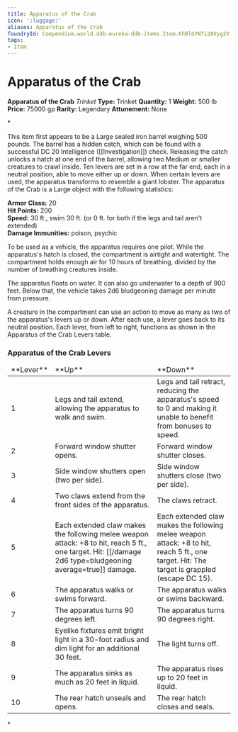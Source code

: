 ```yaml
---
title: Apparatus of the Crab
icon: ':luggage:'
aliases: Apparatus of the Crab
foundryId: Compendium.world.ddb-eureka-ddb-items.Item.KhBlGYN7i28Vyg2V
tags:
- Item
---
```


# Apparatus of the Crab

**Apparatus of the Crab**
_Trinket_
**Type:** Trinket
**Quantity:** 1
**Weight:** 500 lb
**Price:** 75000 gp
**Rarity:** Legendary
**Attunement:** None

*<p>This item first appears to be a Large sealed iron barrel weighing 500 pounds. The barrel has a hidden catch, which can be found with a successful DC 20 Intelligence ([[Investigation]]) check. Releasing the catch unlocks a hatch at one end of the barrel, allowing two Medium or smaller creatures to crawl inside. Ten levers are set in a row at the far end, each in a neutral position, able to move either up or down. When certain levers are used, the apparatus transforms to resemble a giant lobster. The apparatus of the Crab is a Large object with the following statistics:

**Armor Class:** 20 <br />**Hit Points:** 200 <br />**Speed:** 30 ft., swim 30 ft. (or 0 ft. for both if the legs and tail aren't extended) <br />**Damage Immunities:** poison, psychic

To be used as a vehicle, the apparatus requires one pilot. While the apparatus's hatch is closed, the compartment is airtight and watertight. The compartment holds enough air for 10 hours of breathing, divided by the number of breathing creatures inside.

The apparatus floats on water. It can also go underwater to a depth of 900 feet. Below that, the vehicle takes 2d6 bludgeoning damage per minute from pressure.

A creature in the compartment can use an action to move as many as two of the apparatus's levers up or down. After each use, a lever goes back to its neutral position. Each lever, from left to right, functions as shown in the Apparatus of the Crab Levers table.</p>
<h3>Apparatus of the Crab Levers</h3>
<table class="compendium-left-aligned-table">
<thead>
<tr>
<td>**Lever**</td>
<td>**Up**</td>
<td>**Down**</td>
</tr>
</thead>
<tbody>
<tr>
<td>1</td>
<td>Legs and tail extend, allowing the apparatus to walk and swim.</td>
<td>Legs and tail retract, reducing the apparatus's speed to 0 and making it unable to benefit from bonuses to speed.</td>
</tr>
<tr>
<td>2</td>
<td>Forward window shutter opens.</td>
<td>Forward window shutter closes.</td>
</tr>
<tr>
<td>3</td>
<td>Side window shutters open (two per side).</td>
<td>Side window shutters close (two per side).</td>
</tr>
<tr>
<td>4</td>
<td>Two claws extend from the front sides of the apparatus.</td>
<td>The claws retract.</td>
</tr>
<tr>
<td>5</td>
<td>Each extended claw makes the following melee weapon attack: +8 to hit, reach 5 ft., one target. Hit:  [[/damage 2d6 type=bludgeoning average=true]] damage.</td>
<td>Each extended claw makes the following melee weapon attack: +8 to hit, reach 5 ft., one target. Hit: The target is grappled (escape DC 15).</td>
</tr>
<tr>
<td>6</td>
<td>The apparatus walks or swims forward.</td>
<td>The apparatus walks or swims backward.</td>
</tr>
<tr>
<td>7</td>
<td>The apparatus turns 90 degrees left.</td>
<td>The apparatus turns 90 degrees right.</td>
</tr>
<tr>
<td>8</td>
<td>Eyelike fixtures emit bright light in a 30-foot radius and dim light for an additional 30 feet.</td>
<td>The light turns off.</td>
</tr>
<tr>
<td>9</td>
<td>The apparatus sinks as much as 20 feet in liquid.</td>
<td>The apparatus rises up to 20 feet in liquid.</td>
</tr>
<tr>
<td>10</td>
<td>The rear hatch unseals and opens.</td>
<td>The rear hatch closes and seals.</td>
</tr>
</tbody>
</table>*